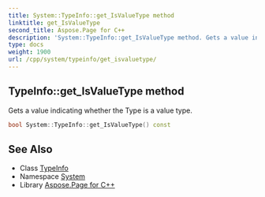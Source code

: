```yaml
---
title: System::TypeInfo::get_IsValueType method
linktitle: get_IsValueType
second_title: Aspose.Page for C++
description: 'System::TypeInfo::get_IsValueType method. Gets a value indicating whether the Type is a value type in C++.'
type: docs
weight: 1900
url: /cpp/system/typeinfo/get_isvaluetype/
---
```

## TypeInfo::get_IsValueType method


Gets a value indicating whether the Type is a value type.

```cpp
bool System::TypeInfo::get_IsValueType() const
```

## See Also

* Class [TypeInfo](../)
* Namespace [System](../../)
* Library [Aspose.Page for C++](../../../)

